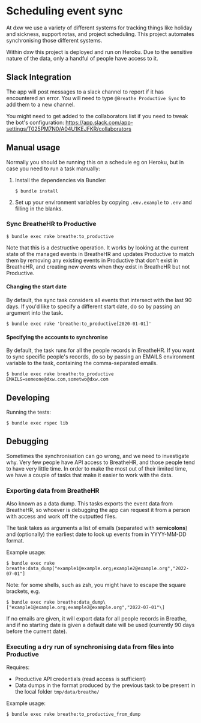 # Scheduling event sync

At dxw we use a variety of different systems for tracking things like holiday
and sickness, support rotas, and project scheduling. This project automates
synchronising those different systems.

Within dxw this project is deployed and run on Heroku. Due to the sensitive
nature of the data, only a handful of people have access to it.

## Slack Integration

The app will post messages to a slack channel to report if it has encountered
an error. You will need to type `@Breathe Productive Sync` to add them to a new
channel.

You might need to get added to the collaborators list if you need to tweak the
bot's configuration:
https://app.slack.com/app-settings/T025PM7N0/A04U1KEJFKR/collaborators

## Manual usage

Normally you should be running this on a schedule eg on Heroku, but in case you
need to run a task manually:

1. Install the dependencies via Bundler:

   ```
   $ bundle install
   ```

2. Set up your environment variables by copying `.env.example` to `.env` and
   filling in the blanks.

### Sync BreatheHR to Productive

```
$ bundle exec rake breathe:to_productive
```

Note that this is a destructive operation. It works by looking at the current
state of the managed events in BreatheHR and updates Productive to match them by
removing any existing events in Productive that don't exist in BreatheHR, and
creating new events when they exist in BreatheHR but not Productive.

#### Changing the start date

By default, the sync task considers all events that intersect with the last 90
days. If you'd like to specify a different start date, do so by passing an
argument into the task.

```
$ bundle exec rake 'breathe:to_productive[2020-01-01]'
```

#### Specifying the accounts to synchronise

By default, the task runs for all the people records in BreatheHR. If you want
to sync specific people's records, do so by passing an EMAILS environment
variable to the task, containing the comma-separated emails.

```
$ bundle exec rake breathe:to_productive EMAILS=someone@dxw.com,sometwo@dxw.com
```

## Developing

Running the tests:

```
$ bundle exec rspec lib
```

## Debugging

Sometimes the synchronisation can go wrong, and we need to investigate why.
Very few people have API access to BreatheHR, and those people tend to have very
little time. In order to make the most out of their limited time, we have a couple of
tasks that make it easier to work with the data.

### Exporting data from BreatheHR

Also known as a data dump. This tasks exports the event data from BreatheHR, so whoever
is debugging the app can request it from a person with access and work off the outputted
files.

The task takes as arguments a list of emails (separated with **semicolons**)
and (optionally) the earliest date to look up events from in YYYY-MM-DD format.

Example usage:

```
$ bundle exec rake breathe:data_dump["example1@example.org;example2@example.org","2022-07-01"]
```

Note: for some shells, such as zsh, you might have to escape the square brackets, e.g.

```
$ bundle exec rake breathe:data_dump\["example1@example.org;example2@example.org","2022-07-01"\]
```

If no emails are given, it will export data for all people records in Breathe, and if no
starting date is given a default date will be used (currently 90 days before the current
date).

### Executing a dry run of synchronising data from files into Productive

Requires:

- Productive API credentials (read access is sufficient)
- Data dumps in the format produced by the previous task to be present in the local folder
`tmp/data/breathe/`

Example usage:

```
$ bundle exec rake breathe:to_productive_from_dump
```
